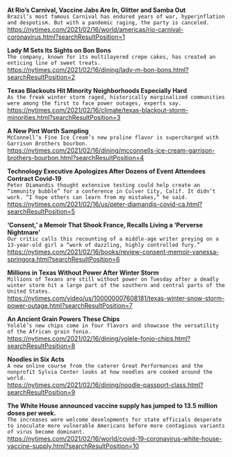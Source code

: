 **At Rio’s Carnival, Vaccine Jabs Are In, Glitter and Samba Out**\
`Brazil’s most famous Carnival has endured years of war, hyperinflation and despotism. But with a pandemic raging, the party is canceled.`\
https://nytimes.com/2021/02/16/world/americas/rio-carnival-coronavirus.html?searchResultPosition=1

**Lady M Sets Its Sights on Bon Bons**\
`The company, known for its multilayered crepe cakes, has created an enticing line of sweet treats.`\
https://nytimes.com/2021/02/16/dining/lady-m-bon-bons.html?searchResultPosition=2

**Texas Blackouts Hit Minority Neighborhoods Especially Hard**\
`As the freak winter storm raged, historically marginalized communities were among the first to face power outages, experts say.`\
https://nytimes.com/2021/02/16/climate/texas-blackout-storm-minorities.html?searchResultPosition=3

**A New Pint Worth Sampling**\
`McConnell’s Fine Ice Cream’s new praline flavor is supercharged with Garrison Brothers bourbon.`\
https://nytimes.com/2021/02/16/dining/mcconnells-ice-cream-garrison-brothers-bourbon.html?searchResultPosition=4

**Technology Executive Apologizes After Dozens of Event Attendees Contract Covid-19**\
`Peter Diamandis thought extensive testing could help create an “immunity bubble” for a conference in Culver City, Calif. It didn’t work. “I hope others can learn from my mistakes,” he said.`\
https://nytimes.com/2021/02/16/us/peter-diamandis-covid-ca.html?searchResultPosition=5

**‘Consent,’ a Memoir That Shook France, Recalls Living a ‘Perverse Nightmare’**\
`Our critic calls this recounting of a middle-age writer preying on a 13-year-old girl a “work of dazzling, highly controlled fury.”`\
https://nytimes.com/2021/02/16/books/review-consent-memoir-vanessa-springora.html?searchResultPosition=6

**Millions in Texas Without Power After Winter Storm**\
`Millions of Texans are still without power on Tuesday after a deadly winter storm hit a large part of the southern and central parts of the United States.`\
https://nytimes.com/video/us/100000007608181/texas-winter-snow-storm-power-outage.html?searchResultPosition=7

**An Ancient Grain Powers These Chips**\
`Yolélé’s new chips come in four flavors and showcase the versatility of the African grain fonio.`\
https://nytimes.com/2021/02/16/dining/yolele-fonio-chips.html?searchResultPosition=8

**Noodles in Six Acts**\
`A new online course from the caterer Great Performances and the nonprofit Sylvia Center looks at how noodles are cooked around the world.`\
https://nytimes.com/2021/02/16/dining/noodle-passport-class.html?searchResultPosition=9

**The White House announced vaccine supply has jumped to 13.5 million doses per week.**\
`The increases were welcome developments for state officials desperate to inoculate more vulnerable Americans before more contagious variants of virus become dominant.`\
https://nytimes.com/2021/02/16/world/covid-19-coronavirus-white-house-vaccine-supply.html?searchResultPosition=10

